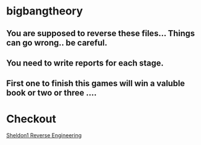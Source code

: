 # bigbangtheory

## You are supposed to reverse these files... Things can go wrong.. be careful.
## You need to write reports for each stage.
## First one to finish this games will win a valuble book or two or three .... 

# Checkout 
[ Sheldon1 Reverse Engineering](https://github.com/Shashied/bigbangtheory/wiki/Sheldon1)
